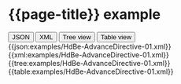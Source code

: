 # {{page-title}} example

<div>
  <div class="tab">
     <button class="tablinks active" onclick="openTab(event, 'JSON')">JSON</button>
     <button class="tablinks" onclick="openTab(event, 'XML')">XML</button>
     <button class="tablinks" onclick="openTab(event, 'Tree view')">Tree view</button>
     <button class="tablinks" onclick="openTab(event, 'Table view')">Table view</button>   
  </div>

  <div id="JSON" class="tabcontent" style="display:block">
      {{json:examples/HdBe-AdvanceDirective-01.xml}}
  </div>
  <div id="XML" class="tabcontent">
      {{xml:examples/HdBe-AdvanceDirective-01.xml}}
  </div>
  <div id="Tree view" class="tabcontent">
      {{tree:examples/HdBe-AdvanceDirective-01.xml}}
  </div>
  <div id="Table view" class="tabcontent">
      {{table:examples/HdBe-AdvanceDirective-01.xml}}
  </div>

</div>